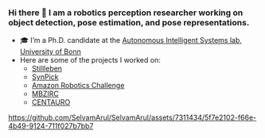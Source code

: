 ### Hi there :wave: I am a robotics perception researcher working on object detection, pose estimation, and pose representations.

<!--
**SelvamArul/SelvamArul** is a ✨ _special_ ✨ repository because its `README.md` (this file) appears on your GitHub profile.

Here are some ideas to get you started:
-->
- :mortar_board: I’m a Ph.D. candidate at the [Autonomous Intelligent Systems lab, University of Bonn](https://www.ais.uni-bonn.de/~periyasa/)
- Here are some of the projects I worked on:
    - [Stillleben](https://github.com/AIS-Bonn/stillleben)
    - [SynPick](https://www.ais.uni-bonn.de/datasets/synpick/)
    - [Amazon Robotics Challenge](https://www.ais.uni-bonn.de/nimbro/Picking/)
    - [MBZIRC](https://www.ais.uni-bonn.de/nimbro/MBZIRC/)
    - [CENTAURO](https://www.ais.uni-bonn.de/nimbro/Explorer/)


https://github.com/SelvamArul/SelvamArul/assets/7311434/5f7e2102-f66e-4b49-9124-711f027b7bb7





